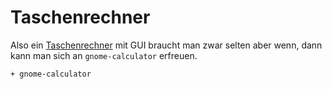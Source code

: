 # Taschenrechner

Also ein [Taschenrechner](https://wiki.archlinux.org/index.php/list_of_applications#Calculator) mit GUI braucht man zwar selten aber wenn, dann kann man sich an `gnome-calculator` erfreuen.

    + gnome-calculator